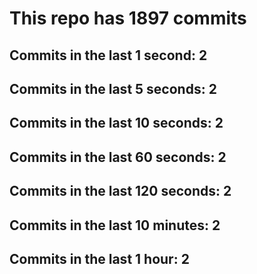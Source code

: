 # This repo has 1897 commits

## Commits in the last 1 second: 2
## Commits in the last 5 seconds: 2
## Commits in the last 10 seconds: 2
## Commits in the last 60 seconds: 2
## Commits in the last 120 seconds: 2
## Commits in the last 10 minutes: 2
## Commits in the last 1 hour: 2
